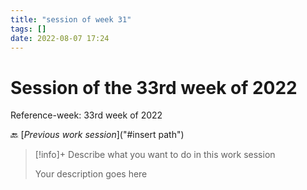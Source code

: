 ```yaml
---
title: "session of week 31"
tags: []
date: 2022-08-07 17:24
---
```


# Session of the 33rd week of  2022
Reference-week: 33rd week of  2022

🔙 [*Previous work session*]("#insert path")



> [!info]+ Describe what you want to do in this work session
> 
> Your description goes here



